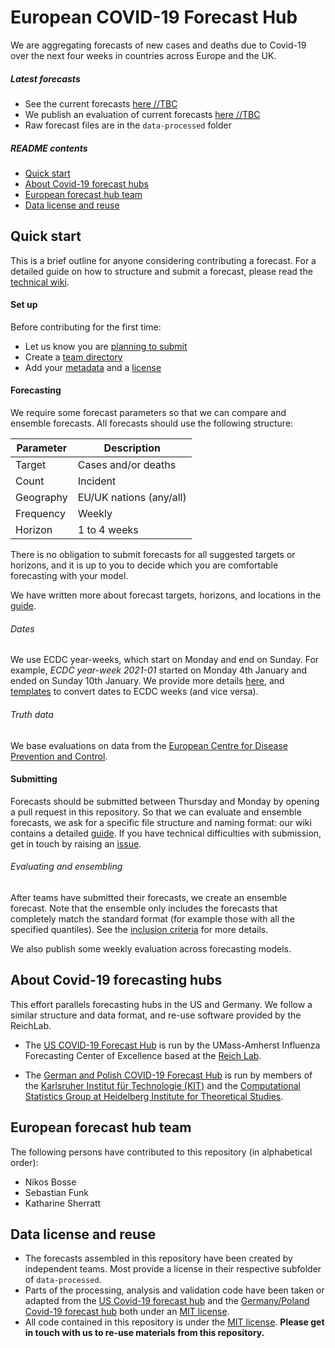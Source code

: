 # European COVID-19 Forecast Hub

We are aggregating forecasts of new cases and deaths due to Covid-19 over the next four weeks in countries across Europe and the UK.

##### Latest forecasts
* See the current forecasts [here //TBC]()
* We publish an evaluation of current forecasts [here //TBC]()
* Raw forecast files are in the `data-processed` folder

##### README contents
- [Quick start](#quick-start)
- [About Covid-19 forecast hubs](#about-covid-19-forecast-hub)
- [European forecast hub team](#european-forecast-hub-team)
- [Data license and reuse](#data-license-and-reuse)

## Quick start
This is a brief outline for anyone considering contributing a forecast. For a detailed guide on how to structure and submit a forecast, please read the [technical wiki](../wiki). 

#### Set up
Before contributing for the first time:
* Let us know you are [planning to submit](../wiki/Preparing-to-submit)
* Create a [team directory](../wiki/Creating-a-team-directory)
* Add your [metadata](../wiki/Meta-data) and a [license](../wiki/Licensing)

#### Forecasting
We require some forecast parameters so that we can compare and ensemble forecasts. All forecasts should use the following structure:

| Parameter | Description |
| ----------- | ----------- |
| Target | Cases and/or deaths |
| Count | Incident |
| Geography | EU/UK nations (any/all) |
| Frequency | Weekly |
| Horizon | 1 to 4 weeks |

There is no obligation to submit forecasts for all suggested targets or horizons, and it is up to you to decide which you are comfortable forecasting with your model. 

We have written more about forecast targets, horizons, and locations in the [guide](../wiki/Targets-and-horizons).

###### Dates
We use ECDC year-weeks, which start on Monday and end on Sunday. For example, _ECDC year-week 2021-01_ started on Monday 4th January and ended on Sunday 10th January. We provide more details [here](../wiki/Targets-and-horizons#date-format), and [templates](../template) to convert dates to ECDC weeks (and vice versa).

###### Truth data
We base evaluations on data from the [European Centre for Disease Prevention and Control](https://www.ecdc.europa.eu/en/geographical-distribution-2019-ncov-cases).

#### Submitting
Forecasts should be submitted between Thursday and Monday by opening a pull request in this repository. So that we can evaluate and ensemble forecasts, we ask for a specific file structure and naming format: our wiki contains a detailed [guide](../Forecast-format). If you have technical difficulties with submission, get in touch by raising an [issue](../issues).

###### Evaluating and ensembling
After teams have submitted their forecasts, we create an ensemble forecast. Note that the ensemble only includes the forecasts that completely match the standard format (for example those with all the specified quantiles). See the [inclusion criteria](../wiki/Ensembling-and-evaluation) for more details.

We also publish some weekly evaluation across forecasting models.

## About Covid-19 forecasting hubs
This effort parallels forecasting hubs in the US and Germany. We follow a similar structure and data format, and re-use software provided by the ReichLab.

- The [US COVID-19 Forecast Hub](https://github.com/reichlab/covid19-forecast-hub) is run by the UMass-Amherst Influenza Forecasting Center of Excellence based at the [Reich Lab](https://reichlab.io/).

- The [German and Polish COVID-19 Forecast Hub](https://github.com/KITmetricslab/covid19-forecast-hub-de) is run by members of the [Karlsruher Institut für Technologie (KIT)](https://statistik.econ.kit.edu/index.ph) and the [Computational Statistics Group at Heidelberg Institute for Theoretical Studies](https://www.h-its.org/research/cst/).

## European forecast hub team
The following persons have contributed to this repository (in alphabetical order):

- Nikos Bosse
- Sebastian Funk
- Katharine Sherratt

## Data license and reuse
- The forecasts assembled in this repository have been created by independent teams. Most provide a license in their respective subfolder of `data-processed`.
- Parts of the processing, analysis and validation code have been taken or adapted from the [US Covid-19 forecast hub](https://github.com/reichlab/covid19-forecast-hub) and the [Germany/Poland Covid-19 forecast hub](https://github.com/KITmetricslab/covid19-forecast-hub-de) both under an [MIT license](https://github.com/reichlab/covid19-forecast-hub/blob/master/LICENSE).
- All code contained in this repository is under the [MIT license](https://github.com/epiforecasts/covid19-forecast-hub-europe/blob/master/LICENSE). **Please get in touch with us to re-use materials from this repository.**
